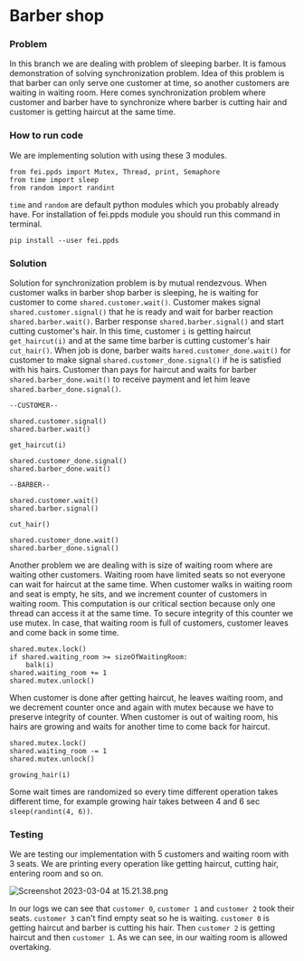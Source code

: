 # Barber shop

### Problem

In this branch we are dealing with problem of sleeping barber. It is famous demonstration of 
solving synchronization problem. Idea of this problem is that barber can only serve one customer
at time, so another customers are waiting in waiting room. Here comes synchronization problem where
customer and barber have to synchronize where barber is cutting hair and customer is getting 
haircut at the same time.

### How to run code

We are implementing solution with using these 3 modules.
```commandline
from fei.ppds import Mutex, Thread, print, Semaphore
from time import sleep
from random import randint
```
`time` and `random` are default python modules which you probably already have. For installation 
of fei.ppds module you should run this command in terminal.
```commandline
pip install --user fei.ppds
```

### Solution 

Solution for synchronization problem is by mutual rendezvous. When customer walks in barber shop barber is
sleeping, he is waiting for customer to come `shared.customer.wait()`. Customer makes signal `shared.customer.signal()` 
that he is ready and wait for barber reaction `shared.barber.wait()`. Barber response `shared.barber.signal()` 
and start cutting customer's hair. In this time, customer `i` is getting haircut `get_haircut(i)` and at
the same time barber is cutting customer's hair `cut_hair()`. When job is done, barber waits `hared.customer_done.wait()`
for customer to make signal `shared.customer_done.signal()` if he is satisfied with his hairs. Customer
than pays for haircut and waits for barber `shared.barber_done.wait()` to receive payment and let him leave
`shared.barber_done.signal()`.

```commandline
--CUSTOMER--

shared.customer.signal()
shared.barber.wait()

get_haircut(i)

shared.customer_done.signal()
shared.barber_done.wait()
```

```commandline
--BARBER--

shared.customer.wait()
shared.barber.signal()

cut_hair()

shared.customer_done.wait()
shared.barber_done.signal()
```
Another problem we are dealing with is size of waiting room where are waiting other customers. Waiting room
have limited seats so not everyone can wait for haircut at the same time. When customer walks in waiting room
and seat is empty, he sits, and we increment counter of customers in waiting room. This computation is our
critical section because only one thread can access it at the same time. To secure integrity of this counter
we use mutex. In case, that waiting room is full of customers, customer leaves and come back in some time.

```commandline
shared.mutex.lock()
if shared.waiting_room >= sizeOfWaitingRoom:
    balk(i)
shared.waiting_room += 1
shared.mutex.unlock()
```

When customer is done after getting haircut, he leaves waiting room, and we decrement counter once and again
with mutex because we have to preserve integrity of counter. When customer is out of waiting room, his hairs
are growing and waits for another time to come back for haircut.

```commandline
shared.mutex.lock()
shared.waiting_room -= 1
shared.mutex.unlock()

growing_hair(i)
```

Some wait times are randomized so every time different operation takes different time, for example growing
hair takes between 4 and 6 sec `sleep(randint(4, 6))`.

### Testing

We are testing our implementation with 5 customers and waiting room with 3 seats. We are printing every operation
like getting haircut, cutting hair, entering room and so on.

![Screenshot 2023-03-04 at 15.21.38.png](..%2F..%2F..%2F..%2Fvar%2Ffolders%2Fvm%2F4_vhmc1161lgbwt45mjrp5cm0000gn%2FT%2FTemporaryItems%2FNSIRD_screencaptureui_MSwCwI%2FScreenshot%202023-03-04%20at%2015.21.38.png)

In our logs we can see that `customer 0`, `customer 1` and `customer 2` took their seats. `customer 3` can't 
find empty seat so he is waiting. `customer 0` is getting haircut and barber is cutting his hair. Then `customer 2`
is getting haircut and then `customer 1`. As we can see, in our waiting room is allowed overtaking. 